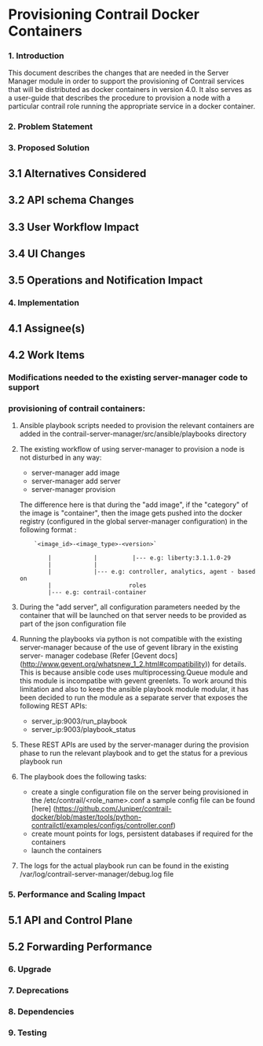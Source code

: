 Provisioning Contrail Docker Containers
=======================================

### 1. Introduction

This document describes the changes that are needed in the Server Manager module in order to support the provisioning of Contrail services that will be distributed as docker containers in version 4.0. It also serves as a user-guide that describes the procedure to provision a node with a particular contrail role running the appropriate service in a docker container.

### 2. Problem Statement

### 3. Proposed Solution

## 3.1 Alternatives Considered

## 3.2 API schema Changes

## 3.3 User Workflow Impact

## 3.4 UI Changes

## 3.5 Operations and Notification Impact

### 4. Implementation

## 4.1 Assignee(s)

## 4.2 Work Items

### Modifications needed to the existing server-manager code to support 
### provisioning of contrail containers:
1.  Ansible playbook scripts needed to provision the relevant containers are 
    added in the contrail-server-manager/src/ansible/playbooks directory
2.  The existing workflow of using server-manager to provision a node is not 
    disturbed in any way:
    *   server-manager add image
    *   server-manager add server 
    *   server-manager provision
    
    The difference here is that during the "add image", if the "category" of the
    image is "container", then the image gets pushed into the docker registry
    (configured in the global server-manager configuration) in the following
    format :
    
            `<image_id>-<image_type>-<version>`
    
                |            |          |--- e.g: liberty:3.1.1.0-29
                |            |          
                |            |--- e.g: controller, analytics, agent - based on 
                |                      roles
                |--- e.g: contrail-container
3.  During the "add server", all configuration parameters needed by the
    container that will be launched on that server needs to be provided as part
    of the json configuration file
4.  Running the playbooks via python is not compatible with the existing 
    server-manager because of the use of gevent library in the existing server-
    manager codebase (Refer [Gevent docs] (http://www.gevent.org/whatsnew_1_2.html#compatibility)) for details. 
    This is because ansible code uses multiprocessing.Queue module and this 
    module is incompatibe with gevent greenlets. To work around this limitation
    and also to keep the ansible playbook module modular, it has been decided 
    to run the module as a separate server that exposes the following REST APIs:
    *   server\_ip:9003/run\_playbook
    *   server\_ip:9003/playbook\_status
5.  These REST APIs are used by the server-manager during the provision phase to
    run the relevant playbook and to get the status for a previous playbook run
6.  The playbook does the following tasks:
    *   create a single configuration file on the server being provisioned in
        the /etc/contrail/<role_name>.conf
        a sample config file can be found [here]
        (https://github.com/Juniper/contrail-docker/blob/master/tools/python-contrailctl/examples/configs/controller.conf)
    *   create mount points for logs, persistent databases if required for the
        containers
    *   launch the containers
7.  The logs for the actual playbook run can be found in the existing
    /var/log/contrail-server-manager/debug.log file


### 5. Performance and Scaling Impact

## 5.1 API and Control Plane

## 5.2 Forwarding Performance

### 6. Upgrade

### 7. Deprecations

### 8. Dependencies

### 9. Testing
